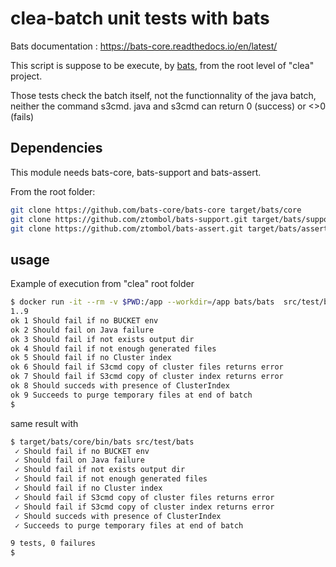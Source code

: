 # clea-batch unit tests with bats

Bats documentation : https://bats-core.readthedocs.io/en/latest/

This script is suppose to be execute, by [bats](https://github.com/bats-core/bats-core), from the root level of "clea" project.

Those tests check the batch itself, not the functionnality of the java batch, neither the command s3cmd. java and s3cmd can return 0 (success) or <>0 (fails) 

## Dependencies
This module needs bats-core, bats-support and bats-assert.

From the root folder:

```bash
git clone https://github.com/bats-core/bats-core target/bats/core
git clone https://github.com/ztombol/bats-support.git target/bats/support
git clone https://github.com/ztombol/bats-assert.git target/bats/assert
```

## usage 
Example of execution from "clea" root folder

```bash
$ docker run -it --rm -v $PWD:/app --workdir=/app bats/bats  src/test/bats
1..9
ok 1 Should fail if no BUCKET env
ok 2 Should fail on Java failure
ok 3 Should fail if not exists output dir
ok 4 Should fail if not enough generated files
ok 5 Should fail if no Cluster index
ok 6 Should fail if S3cmd copy of cluster files returns error
ok 7 Should fail if S3cmd copy of cluster index returns error
ok 8 Should succeds with presence of ClusterIndex
ok 9 Succeeds to purge temporary files at end of batch
$
```

same result with 

```bash
$ target/bats/core/bin/bats src/test/bats
 ✓ Should fail if no BUCKET env
 ✓ Should fail on Java failure
 ✓ Should fail if not exists output dir
 ✓ Should fail if not enough generated files
 ✓ Should fail if no Cluster index
 ✓ Should fail if S3cmd copy of cluster files returns error
 ✓ Should fail if S3cmd copy of cluster index returns error
 ✓ Should succeds with presence of ClusterIndex
 ✓ Succeeds to purge temporary files at end of batch

9 tests, 0 failures
$
```